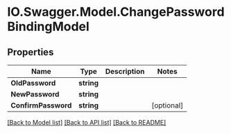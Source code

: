# IO.Swagger.Model.ChangePasswordBindingModel
## Properties

Name | Type | Description | Notes
------------ | ------------- | ------------- | -------------
**OldPassword** | **string** |  | 
**NewPassword** | **string** |  | 
**ConfirmPassword** | **string** |  | [optional] 

[[Back to Model list]](../README.md#documentation-for-models) [[Back to API list]](../README.md#documentation-for-api-endpoints) [[Back to README]](../README.md)

